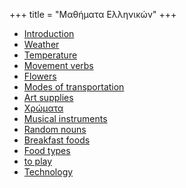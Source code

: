 +++
title = "Μαθήματα Ελληνικών"
+++

  - [Introduction](/en/Introduction)
  - [Weather](/en/Weather)
  - [Temperature](/en/Temperature)
  - [Movement verbs](/en/Movement_verbs)
  - [Flowers](/en/Flowers)
  - [Modes of transportation](/en/Modes_of_transportation)
  - [Art supplies](/en/Art_supplies)
  - [Χρώματα](/en/%CE%A7%CF%81%CF%8E%CE%BC%CE%B1%CF%84%CE%B1)
  - [Musical instruments](/en/Musical_instruments)
  - [Random nouns](/en/Random_nouns)
  - [Breakfast foods](/en/Breakfast_foods)
  - [Food types](/en/Food)
  - [to play](/en/to_play)
  - [Technology](/en/Technology)
